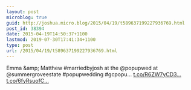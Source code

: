 ```yaml
---
layout: post
microblog: true
guid: http://joshua.micro.blog/2015/04/19/t589637199227936769.html
post_id: 38394
date: 2015-04-19T14:50:37+1100
lastmod: 2019-07-30T17:41:34+1100
type: post
url: /2015/04/19/t589637199227936769.html
---
```

Emma &amp;amp; Matthew #marriedbyjosh at the @popupwed at @summergroveestate #popupwedding #gcpopu… [t.co/R6ZW7yCD3...](http://t.co/R6ZW7yCD3A) [t.co/6fyRsuofC...](http://t.co/6fyRsuofCD)
